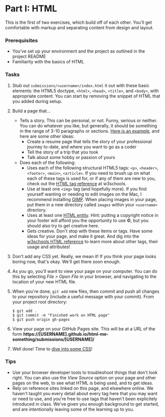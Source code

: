 # Part I: HTML

This is the first of two exercises, which build off of each other. You'll get comfortable with markup and separating content from design and layout.

### Prerequisites
* You've set up your environment and the project as outlined in the project README
* Familiarity with the basics of HTML

### Tasks

1. Stub out `submissions/<username>/index.html` it out with these basic elements: the HTML5 doctype, `<html>`, `<head>`, `<title>`, and `<body>`, with appropriate content. You can start by removing the snippet of HTML that you added during setup.
1. Build a page that...
	* Tells a story. This can be personal, or not. Funny, serious or neither. You can do whatever you like, but generally, it should be something in the range of 3-10 paragraphs or sections. [Here is an example](http://education.launchcode.org/html-me-something/submissions/chrisbay/index-nocss.html), and here are some other ideas:
		- Create a resume page that tells the story of your professional journey to-date, and where you want to go as a coder
		- Tell the story of a trip that you took
		- Talk about some hobby or passion of yours
	* Does each of the following:
		- Uses each of the following structural HTML5 tags: `<p>`, `<header>`, `<footer>`, `<main>`, `<article>`. If you need to brush up on what each of these tags is used for, or if any of them are new to you, check out the [HTML tag reference](http://www.w3schools.com/tags/default.asp) at w3schools.
		- Use at least one `<img>` tag (and hopefully more). If you find yourself wanting or needing to edit images on the Mac, I recommend installing [GIMP](http://www.gimp.org/downloads/). When placing images in your page, put them in a new directory called `images` within your `<username>` directory.
		- Uses at least one [HTML entity](http://www.w3schools.com/html/html_entities.asp). Hint: putting a copyright notice in your footer will afford you the opportunity to use &copy;, but you should also try to get creative here.
		- Gets creative. Don't stop with these items or tags. Have some ideas for your page, and make it great. And dig into the [w3schools HTML reference](http://www.w3schools.com/tags/default.asp) to learn more about other tags, their usage and attributes!
1. Don't add any CSS yet. Really, we mean it! If you think your page looks boring now, that's okay. We'll get there soon enough.
1. As you go, you'll want to view your page on your computer. You can do this by selecting *File > Open File* in your browser, and navigating to the location of your new HTML file.
1. When you're done, `git add` new files, then commit and push all changes to your repository (include a useful message with your commit). From your project root directory:

	```
	$ git add .
	$ git commit -m "Finished work on HTML page"
	$ git push origin gh-pages
	```
1. View your page on your GitHub Pages site. This will be at a URL of the form **https://[USERNAME].github.io/html-me-something/submissions/[USERNAME]/**
1. Well done! Time to [dive into some CSS](https://github.com/LaunchCodeEducation/html-me-something/tree/gh-pages/css)!

### Tips
* Use your browser developer tools to troubleshoot things that don't look right. You can also use the *View Source* option on your page and other pages on the web, to see what HTML is being used, and to get ideas.
* Rely on reference sites linked on this page, and elsewhere online. We haven't taught you every detail about every tag here that you may want or need to use, and you're free to use tags that haven't been explicitely introduced in class. We've given you enough background to get started, and are intentionally leaving some of the learning up to you.
